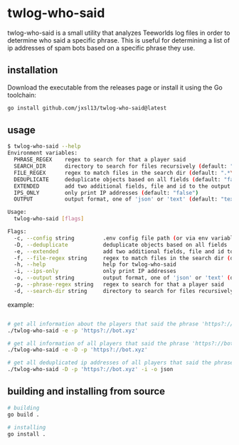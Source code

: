 # twlog-who-said

twlog-who-said is a small utility that analyzes Teeworlds log files in order to determine who said a specific phrase.
This is useful for determining a list of ip addresses of spam bots based on a specific phrase they use.

## installation

Download the executable from the releases page or install it using the Go toolchain:

```bash
go install github.com/jxsl13/twlog-who-said@latest
```

## usage

```bash
$ twlog-who-said --help
Environment variables:
  PHRASE_REGEX    regex to search for that a player said
  SEARCH_DIR      directory to search for files recursively (default: ".")
  FILE_REGEX      regex to match files in the search dir (default: ".*\\.log")
  DEDUPLICATE     deduplicate objects based on all fields (default: "false")
  EXTENDED        add two additional fields, file and id to the output (default: "false")
  IPS_ONLY        only print IP addresses (default: "false")
  OUTPUT          output format, one of 'json' or 'text' (default: "text")

Usage:
  twlog-who-said [flags]

Flags:
  -c, --config string         .env config file path (or via env variable CONFIG)
  -D, --deduplicate           deduplicate objects based on all fields
  -e, --extended              add two additional fields, file and id to the output
  -f, --file-regex string     regex to match files in the search dir (default ".*\\.log")
  -h, --help                  help for twlog-who-said
  -i, --ips-only              only print IP addresses
  -o, --output string         output format, one of 'json' or 'text' (default "text")
  -p, --phrase-regex string   regex to search for that a player said
  -d, --search-dir string     directory to search for files recursively (default ".")
```

example:
```bash

# get all information about the players that said the phrase 'https?://bot.xyz\..+'
./twlog-who-said -e -p 'https?://bot.xyz'

# get all information of all players that said the phrase 'https?://bot.xyz\..+' but deduplicate all entries
./twlog-who-said -e -D -p 'https?://bot.xyz'

# get all deduplicated ip addresses of all players that said the phrase 'https?://bot.xyz\..+'
./twlog-who-said -D -p 'https?://bot.xyz' -i -o json
````

## building and installing from source

```bash
# building
go build .

# installing
go install .
```

